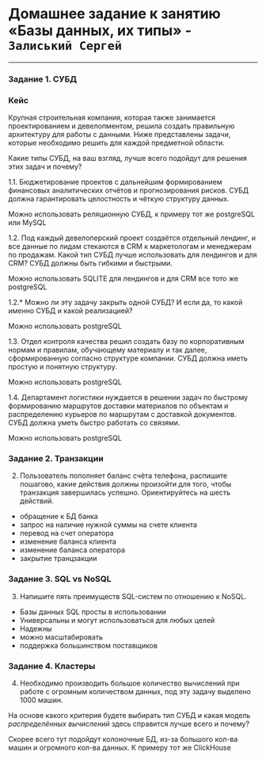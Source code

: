 # Домашнее задание к занятию «Базы данных, их типы» - `Залиський Сергей`
   

---

### Задание 1. СУБД

### Кейс
Крупная строительная компания, которая также занимается проектированием и девелопментом, решила создать 
правильную архитектуру для работы с данными. Ниже представлены задачи, которые необходимо решить для
каждой предметной области. 

Какие типы СУБД, на ваш взгляд, лучше всего подойдут для решения этих задач и почему? 
 
1.1. Бюджетирование проектов с дальнейшим формированием финансовых аналитических отчётов и прогнозирования рисков.
СУБД должна гарантировать целостность и чёткую структуру данных.

Можно использовать реляционную СУБД, к примеру тот же postgreSQL или MySQL

1.2. Под каждый девелоперский проект создаётся отдельный лендинг, и все данные по лидам стекаются в CRM к 
маркетологам и менеджерам по продажам. Какой тип СУБД лучше использовать для лендингов и для CRM? 
СУБД должны быть гибкими и быстрыми.

Можно использовать SQLITE для лендингов и для CRM все тото же postgreSQL

1.2.* Можно ли эту задачу закрыть одной СУБД? И если да, то какой именно СУБД и какой реализацией?

Можно использовать postgreSQL

1.3. Отдел контроля качества решил создать базу по корпоративным нормам и правилам, обучающему материалу 
и так далее, сформированную согласно структуре компании. СУБД должна иметь простую и понятную структуру.

Можно использовать postgreSQL

1.4. Департамент логистики нуждается в решении задач по быстрому формированию маршрутов доставки материалов 
по объектам и распределению курьеров по маршрутам с доставкой документов. СУБД должна уметь быстро работать
со связями.

Можно использовать postgreSQL


### Задание 2. Транзакции

2. Пользователь пополняет баланс счёта телефона, распишите пошагово, какие действия должны произойти для того, чтобы 
транзакция завершилась успешно. Ориентируйтесь на шесть действий.

- обращение к БД банка
- запрос на наличие нужной суммы на счете клиента
- перевод на счет оператора
- изменение баланса клиента
- изменение баланса оператора
- закрытие транцзакции



### Задание 3. SQL vs NoSQL

3. Напишите пять преимуществ SQL-систем по отношению к NoSQL.

- Базы данных SQL просты в использовании
- Универсальны и могут использоваться для любых целей
- Надежны 
- можно масштабировать
- поддержка большинством поставщиков

### Задание 4. Кластеры

4. Необходимо производить большое количество вычислений при работе с огромным количеством данных, под эту задачу 
выделено 1000 машин. 

На основе какого критерия будете выбирать тип СУБД и какая модель *распределённых вычислений* 
здесь справится лучше всего и почему?

Скорее всего тут подойдут колоночные БД, из-за большого кол-ва машин и огромного кол-ва данных. К примеру тот же ClickHouse